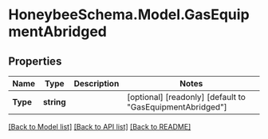 
# HoneybeeSchema.Model.GasEquipmentAbridged

## Properties

Name | Type | Description | Notes
------------ | ------------- | ------------- | -------------
**Type** | **string** |  | [optional] [readonly] [default to "GasEquipmentAbridged"]

[[Back to Model list]](../README.md#documentation-for-models)
[[Back to API list]](../README.md#documentation-for-api-endpoints)
[[Back to README]](../README.md)


